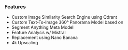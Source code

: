 

### Features

- Custom Image Similarity Search Engine using Qdrant
- Custom Text-To-Image 360° Panorama Model based on 
- Segment Anything Meta Model
- Feature Analysis w/ Mistral
- Replacement using Nano Banana
- 4k Upscaling 
